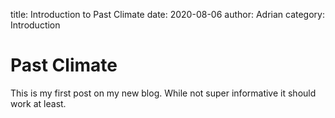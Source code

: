title: Introduction to Past Climate
date: 2020-08-06
author: Adrian
category: Introduction

# Past Climate

This is my first post on my new blog. While not super informative it
should work at least.